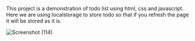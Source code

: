 This project is a demonstration of todo list using html, css and javascript. Here we are using localstorage to store todo so that if you refresh the page it will be stored as it is. 

![Screenshot (114)](https://github.com/Anuragroyan/todo_list_app/assets/38952781/43a8453f-3980-4f69-8891-2e595870e8f6)
